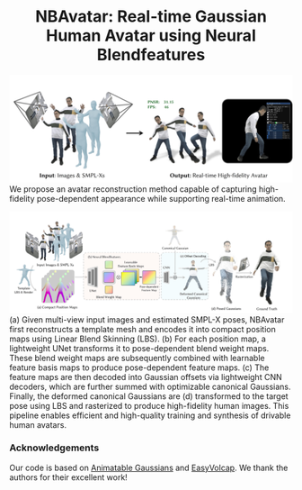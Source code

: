 <div align="center">

# NBAvatar: Real-time Gaussian Human Avatar using Neural Blendfeatures

</div>

![teaser](assets/teaser.jpg)
We propose an avatar reconstruction method capable of capturing high-fidelity pose-dependent appearance while supporting real-time animation.

![method](assets/overview.jpg)
(a) Given multi-view input images and estimated SMPL-X poses, NBAvatar first reconstructs a template mesh and encodes it into compact position maps using Linear Blend Skinning (LBS).
(b) For each position map, a lightweight UNet transforms it to pose-dependent blend weight maps. These blend weight maps are subsequently combined with learnable feature basis maps to produce pose-dependent feature maps. 
(c) The feature maps are then decoded into Gaussian offsets via lightweight CNN decoders, which are further summed with optimizable canonical Gaussians. 
Finally, the deformed canonical Gaussians are (d) transformed to the target pose using LBS and rasterized to produce high-fidelity human images. 
This pipeline enables efficient and high-quality training and synthesis of drivable human avatars.

###  Acknowledgements
Our code is based on [Animatable Gaussians](https://github.com/lizhe00/AnimatableGaussians) and [EasyVolcap](https://github.com/zju3dv/EasyVolcap).
We thank the authors for their excellent work!